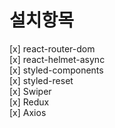 # 설치항목

[x] react-router-dom <br/>
[x] react-helmet-async <br/>
[x] styled-components <br/>
[x] styled-reset <br/>
[x] Swiper <br/>
[x] Redux <br/>
[x] Axios <br/>
